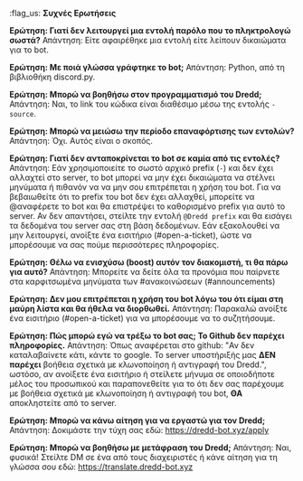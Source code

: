 :flag_us: **Συχνές Ερωτήσεις**

**Ερώτηση: Γιατί δεν λειτουργεί μια εντολή παρόλο που το πληκτρολογώ σωστά?** Απάντηση: Είτε αφαιρέθηκε μια εντολή είτε λείπουν δικαιώματα για το bot.

**Ερώτηση: Με ποιά γλώσσα γράφτηκε το bot;** Απάντηση: Python, από τη βιβλιοθήκη discord.py.

**Ερώτηση: Μπορώ να βοηθήσω στον προγραμματισμό του Dredd;** Απάντηση: Ναι, το link του κώδικα είναι διαθέσιμο μέσω της εντολής `-source`.

**Ερώτηση: Μπορώ να μειώσω την περίοδο επαναφόρτισης των εντολών?** Απάντηση: Όχι. Αυτός είναι ο σκοπός.

**Ερώτηση: Γιατί δεν ανταποκρίνεται το bot σε καμία από τις εντολές?** Απάντηση: Εάν χρησιμοποιείτε το σωστό αρχικό prefix (`-`) και δεν έχει αλλαχτεί στο server, το bot μπορεί να μην έχει δικαιώματα να στέλνει μηνύματα ή πιθανόν να να μην σου επιτρέπεται η χρήση του bot. Για να βεβαιωθείτε ότι το prefix του bot δεν έχει αλλαχθεί, μπορείτε να @αναφέρετε το bot και θα επιστρέψει το καθορισμένο prefix για αυτό το server. Αν δεν απαντήσει, στείλτε την εντολή `@Dredd prefix` και θα εισάγει τα δεδομένα του server σας στη βάση δεδομένων. Εάν εξακολουθεί να μην λειτουργεί, ανοίξτε ένα εισιτήριο (#open-a-ticket), ώστε να μπορέσουμε να σας πούμε περισσότερες πληροφορίες.

**Ερώτηση: Θέλω να ενισχύσω (boost) αυτόν τον διακομιστή, τι θα πάρω για αυτό?** Απάντηση: Μπορείτε να δείτε όλα τα προνόμια που παίρνετε στα καρφιτσωμένα μηνύματα των #ανακοινώσεων (#announcements)

**Ερώτηση: Δεν μου επιτρέπεται η χρήση του bot λόγω του ότι είμαι στη μαύρη λίστα και θα ήθελα να διορθωθεί.** Απάντηση: Παρακαλώ ανοίξτε ένα εισιτήριο (#open-a-ticket) για να μπορέσουμε να το συζητήσουμε.

**Ερώτηση: Πώς μπορώ εγώ να τρέξω το bot σας; Το Github δεν παρέχει πληροφορίες.** Απάντηση: Όπως αναφέρεται στο github: "Αν δεν καταλαβαίνετε κάτι, κάντε το google. Το server υποστήριξής μας **ΔΕΝ παρέχει** βοήθεια σχετικά με κλωνοποίηση ή αντιγραφή του Dredd.", ωστόσο, αν ανοίξετε ένα εισιτήριο ή στείλετε μήνυμα σε οποιοδήποτε μέλος του προσωπικού και παραπονεθείτε για το ότι δεν σας παρέχουμε με βοήθεια σχετικά με κλωνοποίηση ή αντιγραφή του bot, **ΘΑ** αποκληστείτε από το server.

**Ερώτηση: Μπορώ να κάνω αίτηση για να εργαστώ για τον Dredd;** Απάντηση: Δοκιμάστε την τύχη σας εδώ: <https://dredd-bot.xyz/apply>

**Ερώτηση: Μπορώ να βοηθήσω με μετάφραση του Dredd;** Απάντηση: Ναι, φυσικά! Στείλτε DM σε ένα από τους διαχειριστές ή κάνε αίτηση για τη γλώσσα σου εδώ: https://translate.dredd-bot.xyz